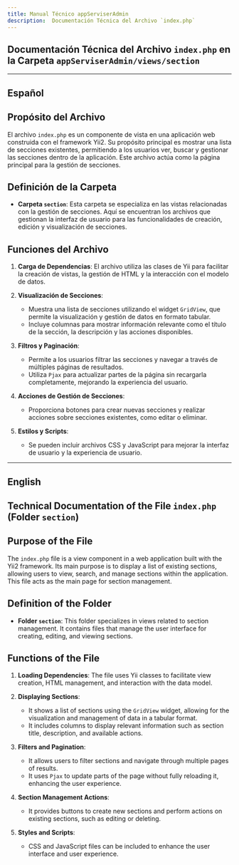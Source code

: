 ```yaml
---
title: Manual Técnico appServiserAdmin
description:  Documentación Técnica del Archivo `index.php`
---
```


## Documentación Técnica del Archivo `index.php` en la Carpeta `appServiserAdmin/views/section`

---

## Español

## Propósito del Archivo
El archivo `index.php` es un componente de vista en una aplicación web construida con el framework Yii2. Su propósito principal es mostrar una lista de secciones existentes, permitiendo a los usuarios ver, buscar y gestionar las secciones dentro de la aplicación. Este archivo actúa como la página principal para la gestión de secciones.

## Definición de la Carpeta
- **Carpeta `section`**: Esta carpeta se especializa en las vistas relacionadas con la gestión de secciones. Aquí se encuentran los archivos que gestionan la interfaz de usuario para las funcionalidades de creación, edición y visualización de secciones.

## Funciones del Archivo
1. **Carga de Dependencias**: El archivo utiliza las clases de Yii para facilitar la creación de vistas, la gestión de HTML y la interacción con el modelo de datos.
  
2. **Visualización de Secciones**: 
   - Muestra una lista de secciones utilizando el widget `GridView`, que permite la visualización y gestión de datos en formato tabular.
   - Incluye columnas para mostrar información relevante como el título de la sección, la descripción y las acciones disponibles.

3. **Filtros y Paginación**: 
   - Permite a los usuarios filtrar las secciones y navegar a través de múltiples páginas de resultados.
   - Utiliza `Pjax` para actualizar partes de la página sin recargarla completamente, mejorando la experiencia del usuario.

4. **Acciones de Gestión de Secciones**: 
   - Proporciona botones para crear nuevas secciones y realizar acciones sobre secciones existentes, como editar o eliminar.

5. **Estilos y Scripts**: 
   - Se pueden incluir archivos CSS y JavaScript para mejorar la interfaz de usuario y la experiencia de usuario.

---

## English

## Technical Documentation of the File `index.php` (Folder `section`)

## Purpose of the File
The `index.php` file is a view component in a web application built with the Yii2 framework. Its main purpose is to display a list of existing sections, allowing users to view, search, and manage sections within the application. This file acts as the main page for section management.

## Definition of the Folder
- **Folder `section`**: This folder specializes in views related to section management. It contains files that manage the user interface for creating, editing, and viewing sections.

## Functions of the File
1. **Loading Dependencies**: The file uses Yii classes to facilitate view creation, HTML management, and interaction with the data model.
  
2. **Displaying Sections**: 
   - It shows a list of sections using the `GridView` widget, allowing for the visualization and management of data in a tabular format.
   - It includes columns to display relevant information such as section title, description, and available actions.

3. **Filters and Pagination**: 
   - It allows users to filter sections and navigate through multiple pages of results.
   - It uses `Pjax` to update parts of the page without fully reloading it, enhancing the user experience.

4. **Section Management Actions**: 
   - It provides buttons to create new sections and perform actions on existing sections, such as editing or deleting.

5. **Styles and Scripts**: 
   - CSS and JavaScript files can be included to enhance the user interface and user experience.